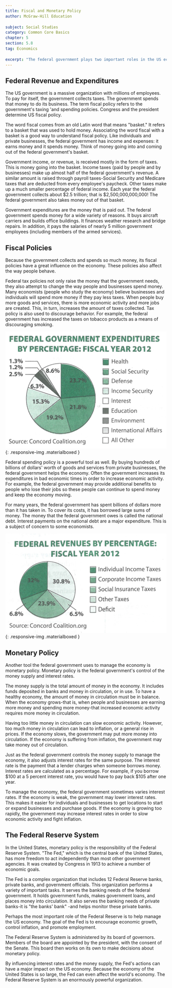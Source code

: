 ```yaml
---
title: Fiscal and Monetary Policy
author: McGraw-Hill Education

subject: Social Studies
category: Common Core Basics
chapter: 5
section: 5.8
tag: Economics

excerpt: "The federal government plays two important roles in the US economy. First, it makes decisions about collecting and spending money (fiscal policy). Second, through the Federal Reserve System, it controls the money supply and interest rates (monetary policy)."
---
```

## Federal Revenue and Expenditures

The US government is a massive organization with millions of employees. To pay for itself, the government collects taxes. The government spends that money to do its business. The term fiscal policy refers to the government's taxing 'and spending policies. Congress and the president determine US fiscal policy.

The word fiscal comes from an old Latin word that means "basket." It refers to a basket that was used to hold money. Associating the word fiscal with a basket is a good way to understand fiscal policy. Like individuals and private businesses, the federal government has income and expenses: it earns money and it spends money. Think of money going into and coming out of the federal government's basket.

Government income, or revenue, is received mostly in the form of taxes. This is money going into the basket. Income taxes (paid by people and by businesses) make up almost half of the federal government's revenue. A similar amount is raised through payroll taxes-Social Security and Medicare taxes that are deducted from every employee's paycheck. Other taxes make up a much smaller percentage of federal income. Each year the federal government collects about $2.5 trillion; that is $2,500,000,000,000! The federal government also takes money out of that basket.

Government expenditures are the money that is paid out. The federal government spends money for a wide variety of reasons. It buys aircraft carriers and builds office buildings. It finances weather research and bridge repairs. In addition, it pays the salaries of nearly 5 million government employees (including members of the armed services).

## Fiscal Policies

Because the government collects and spends so much money, its fiscal policies have a great influence on the economy. These policies also affect the way people behave.

Federal tax policies not only raise the money that the government needs, they also attempt to change the way people and businesses spend money. Many economists (people who study the economy) believe businesses and individuals will spend more money if they pay less taxes. When people buy more goods and services, there is more economic activity and more jobs are created. This, in turn, increases the amount of taxes collected. Tax policy is also used to discourage behavior. For example, the federal government has increased the taxes on tobacco products as a means of discouraging smoking.

![Fiscal Policy](img/government-expenditures.png){: .responsive-img .materialboxed }

Federal spending policy is a powerful tool as well. By buying hundreds of billions of dollars' worth of goods and services from private businesses, the federal government helps the economy. Often the government increases its expenditures in bad economic times in order to increase economic activity. For example, the federal government may provide additional benefits to people who lose their jobs so these people can continue to spend money and keep the economy moving.

For many years, the federal government has spent billions of dollars more than it has taken in. To cover its costs, it has borrowed large sums of money. The money that the federal government owes is called the national debt. Interest payments on the national debt are a major expenditure. This is a subject of concern to some economists.

![Fiscal Policy](img/government-revenues.png){: .responsive-img .materialboxed }

## Monetary Policy

Another tool the federal government uses to manage the economy is monetary policy. Monetary policy is the federal government's control of the money supply and interest rates.

The money supply is the total amount of money in the economy. It includes funds deposited in banks and money in circulation, or in use. To have a healthy economy, the amount of money in circulation must be in balance. When the economy grows-that is, when people and businesses are earning more money and spending more money-that increased economic activity requires more money in circulation.

Having too little money in circulation can slow economic activity. However, too much money in circulation can lead to inflation, or a general rise in prices. If the economy slows, the government may put more money into circulation. If the economy is suffering from inflation, the government may take money out of circulation.

Just as the federal government controls the money supply to manage the economy, it also adjusts interest rates for the same purpose. The interest rate is the payment that a lender charges when someone borrows money. Interest rates are calculated as a percentage. For example, if you borrow $100 at a 5 percent interest rate, you would have to pay back $105 after one year.

To manage the economy, the federal government sometimes varies interest rates. If the economy is weak, the government may lower interest rates. This makes it easier for individuals and businesses to get locations to start or expand businesses and purchase goods. If the economy is growing too rapidly, the government may increase interest rates in order to slow economic activity and fight inflation.

## The Federal Reserve System

In the United States, monetary policy is the responsibility of the Federal Reserve System. "The Fed," which is the central bank of the United States, has more freedom to act independently than most other government agencies. It was created by Congress in 1913 to achieve a number of economic goals.

The Fed is a complex organization that includes 12 Federal Reserve banks, private banks, and government officials. This organization performs a variety of important tasks. It serves the banking needs of the federal government. It holds government funds, makes government loans, and places money into circulation. It also serves the banking needs of private banks-it is "the banks' bank" -and helps monitor these private banks.

Perhaps the most important role of the Federal Reserve is to help manage the US economy. The goal of the Fed is to encourage economic growth, control inflation, and promote employment.

The Federal Reserve System is administered by its board of governors. Members of the board are appointed by the president, with the consent of the Senate. This board then works on its own to make decisions about monetary policy.

By influencing interest rates and the money supply, the Fed's actions can have a major impact on the US economy. Because the economy of the United States is so large, the Fed can even affect the world's economy. The Federal Reserve System is an enormously powerful organization.
